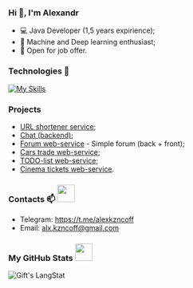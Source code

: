 ### Hi 👋, I'm Alexandr

* :computer: Java Developer (1,5 years expirience);
* :open_book: Machine and Deep learning enthusiast;
* :handshake: Open for job offer.

### Technologies 🔭
[![My Skills](https://skillicons.dev/icons?i=java,idea,maven,spring,hibernate,postgres,bootstrap,html,css,linux,git,docker,py,kubernetes&theme=light&perline=7)](https://skillicons.dev)

### Projects

- [URL shortener service](https://github.com/alxkzncoff/job4j_url_shortcut);
- [Chat (backend)](https://github.com/alxkzncoff/job4j_chat);
- [Forum web-service](https://github.com/alxkzncoff/job4j_forum) - Simple forum (back + front);
- [Cars trade web-service](https://github.com/alxkzncoff/job4j_cars);
- [TODO-list web-service](https://github.com/alxkzncoff/job4j_todo);
- [Cinema tickets web-service](https://github.com/alxkzncoff/job4j_cinema).

### Contacts 📫 <img src = "https://i.pinimg.com/originals/65/c4/f4/65c4f452571be1261e9c623f7da488ac.gif" width = 35px>


 * Telegram: https://t.me/alexkzncoff
 * Email: alx.kzncoff@gmail.com

### My GitHub Stats <img src = "https://i.pinimg.com/originals/65/c4/f4/65c4f452571be1261e9c623f7da488ac.gif" width = 35px>

 <div>
   <img align="center" src="https://github-readme-streak-stats.herokuapp.com/?user=alxkzncoff" alt="Gift's LangStat" />
</div>

<!-- <a href="https://github.com/alxkzncoff">
 <img align="center" src="https://github-readme-stats.vercel.app/api?username=alxkzncoff&show_icons=true&theme=light&line_height=27&include_all_commits=true&count_private=true&hide=issues,prs,contribs" alt="My github stats"/>
</a>  -->
 


<!--
**alxkzncoff/alxkzncoff** is a ✨ _special_ ✨ repository because its `README.md` (this file) appears on your GitHub profile.

Here are some ideas to get you started:

- 🔭 I’m currently working on ...
- 🌱 I’m currently learning ...
- 👯 I’m looking to collaborate on ...
- 🤔 I’m looking for help with ...
- 💬 Ask me about ...
- 📫 How to reach me: ...
- 😄 Pronouns: ...
- ⚡ Fun fact: ...
-->
